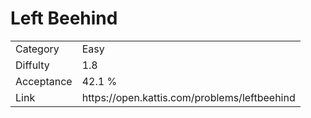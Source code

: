 # Left Beehind

<table>
    <tr>
        <td>Category</td>
        <td>Easy</td>
    </tr>
    <tr>
        <td>Diffulty</td>
        <td>1.8</td>
    </tr>
    <tr>
        <td>Acceptance</td>
        <td>42.1 %</td>
    </tr>
    <tr>
        <td>Link</td>
        <td>https://open.kattis.com/problems/leftbeehind</td>
    </tr>
</table>